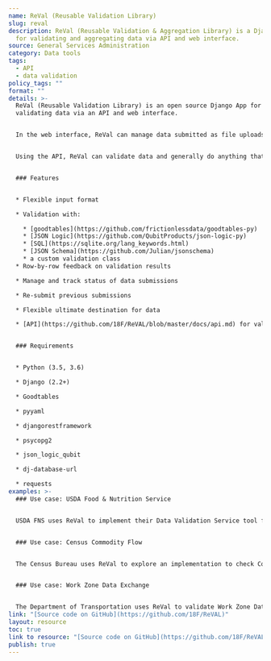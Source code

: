 ```yaml
---
name: ReVal (Reusable Validation Library)
slug: reval
description: ReVal (Reusable Validation & Aggregation Library) is a Django App
  for validating and aggregating data via API and web interface.
source: General Services Administration
category: Data tools
tags:
  - API
  - data validation
policy_tags: ""
format: ""
details: >-
  ReVal (Reusable Validation Library) is an open source Django App for
  validating data via an API and web interface.


  In the web interface, ReVal can manage data submitted as file uploads to a central gathering point, including data validation, basic change tracking and duplicate file handling. Each file generally contains multiple data rows, and each user may submit multiple files.


  Using the API, ReVal can validate data and generally do anything that is possible via the web interface.


  ### Features


  * Flexible input format

  * Validation with:

    * [goodtables](https://github.com/frictionlessdata/goodtables-py)
    * [JSON Logic](https://github.com/QubitProducts/json-logic-py)
    * [SQL](https://sqlite.org/lang_keywords.html)
    * [JSON Schema](https://github.com/Julian/jsonschema)
    * a custom validation class
  * Row-by-row feedback on validation results

  * Manage and track status of data submissions

  * Re-submit previous submissions

  * Flexible ultimate destination for data

  * [API](https://github.com/18F/ReVAL/blob/master/docs/api.md) for validation


  ### Requirements


  * Python (3.5, 3.6)

  * Django (2.2+)

  * Goodtables

  * pyyaml

  * djangorestframework

  * psycopg2

  * json_logic_qubit

  * dj-database-url

  * requests
examples: >-
  ### Use case: USDA Food & Nutrition Service


  USDA FNS uses ReVal to implement their Data Validation Service tool for validating data from FNS-742 form submissions.  Each year state agencies report these data for each School Food Authority (SFA) with schools operating the National School Lunch Programs (NSLP) and/or the School Breakfast Program (SBP). States piloting this tool in 2019 [reported time savings, reduced stress, and greater efficiency for the pilot states.](https://18f.gsa.gov/2020/04/23/saving-time-and-improving-data-quality-for-the-national-school-lunch-breakfast-program/)


  ### Use case: Census Commodity Flow


  The Census Bureau uses ReVal to explore an implementation to check Commodity Flow Survey (CFS) Data.  These CFS data are used by policy makers and transportation planners in various federal, state, and local agencies for assessing the demand for transportation facilities and services, energy use, and safety risk and environmental concerns.


  ### Use case: Work Zone Data Exchange


  The Department of Transportation uses ReVal to validate Work Zone Data by validating it against the Work Zone Data Exchange (WZDx) Specification.  The Work Zone Data Exchange (WZDx) Specification enables infrastructure owners and operators (IOOs) to make harmonized work zone data available for third party use. The intent is to make travel on public roads safer and more efficient through ubiquitous access to data on work zone activity. Specifically, the project aims to get data on work zones into vehicles to help automated driving systems (ADS) and human drivers navigate more safely.
link: "[Source code on GitHub](https://github.com/18F/ReVAL)"
layout: resource
toc: true
link to resource: "[Source code on GitHub](https://github.com/18F/ReVAL)"
publish: true
---
```


